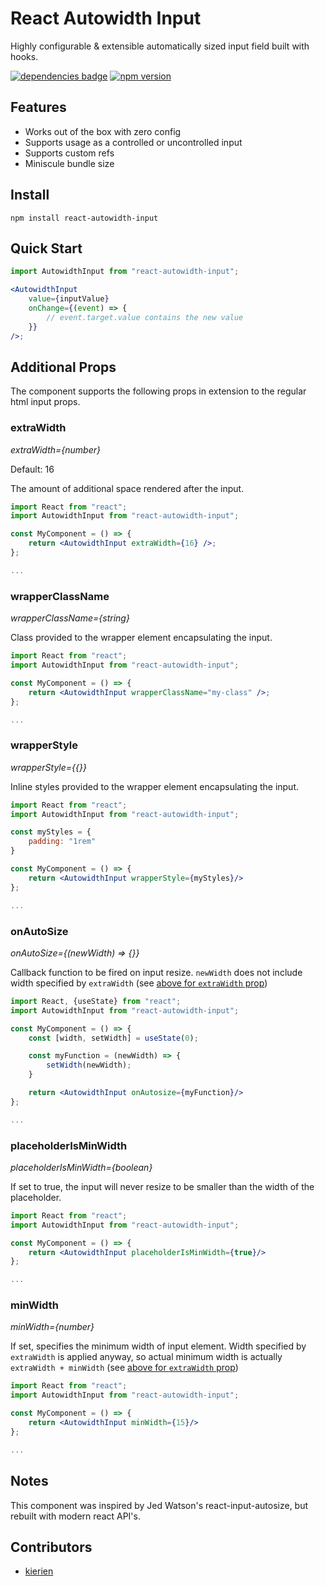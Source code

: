 # React Autowidth Input

Highly configurable & extensible automatically sized input field built with hooks.

[![dependencies badge](https://david-dm.org/kierien/react-autowidth-input.svg)](https://www.npmjs.com/package/react-autowidth-input?activeTab=dependencies)
[![npm version](https://badge.fury.io/js/react-autowidth-input.svg)](https://www.npmjs.com/package/react-autowidth-input)

## Features

-   Works out of the box with zero config
-   Supports usage as a controlled or uncontrolled input
-   Supports custom refs
-   Miniscule bundle size

## Install

    npm install react-autowidth-input

## Quick Start

```jsx
import AutowidthInput from "react-autowidth-input";

<AutowidthInput
    value={inputValue}
    onChange={(event) => {
        // event.target.value contains the new value
    }}
/>;
```

## Additional Props

The component supports the following props in extension to the regular html input props.

### extraWidth

_extraWidth={number}_

Default: 16

The amount of additional space rendered after the input.

```jsx
import React from "react";
import AutowidthInput from "react-autowidth-input";

const MyComponent = () => {
    return <AutowidthInput extraWidth={16} />;
};

...
```

### wrapperClassName

_wrapperClassName={string}_

Class provided to the wrapper element encapsulating the input.

```jsx
import React from "react";
import AutowidthInput from "react-autowidth-input";

const MyComponent = () => {
    return <AutowidthInput wrapperClassName="my-class" />;
};

...
```

### wrapperStyle

_wrapperStyle={{}}_

Inline styles provided to the wrapper element encapsulating the input.

```jsx
import React from "react";
import AutowidthInput from "react-autowidth-input";

const myStyles = {
    padding: "1rem"
}

const MyComponent = () => {
    return <AutowidthInput wrapperStyle={myStyles}/>
};

...
```

### onAutoSize

_onAutoSize={(newWidth) => {}}_

Callback function to be fired on input resize. `newWidth` does not include width specified by `extraWidth` (see [above for `extraWidth` prop](#extrawidth))

```jsx
import React, {useState} from "react";
import AutowidthInput from "react-autowidth-input";

const MyComponent = () => {
    const [width, setWidth] = useState(0);

    const myFunction = (newWidth) => {
        setWidth(newWidth);
    }

    return <AutowidthInput onAutosize={myFunction}/>
};

...
```

### placeholderIsMinWidth

_placeholderIsMinWidth={boolean}_

If set to true, the input will never resize to be smaller than the width of the placeholder.

```jsx
import React from "react";
import AutowidthInput from "react-autowidth-input";

const MyComponent = () => {
    return <AutowidthInput placeholderIsMinWidth={true}/>
};

...
```

### minWidth

_minWidth={number}_

If set, specifies the minimum width of input element. Width specified by `extraWidth` is applied anyway, so actual minimum width is actually `extraWidth + minWidth` (see [above for `extraWidth` prop](#extrawidth))

```jsx
import React from "react";
import AutowidthInput from "react-autowidth-input";

const MyComponent = () => {
    return <AutowidthInput minWidth={15}/>
};

...
```

## Notes

This component was inspired by Jed Watson's react-input-autosize, but rebuilt with modern react API's.

## Contributors

-   [kierien](https://github.com/kierien)
